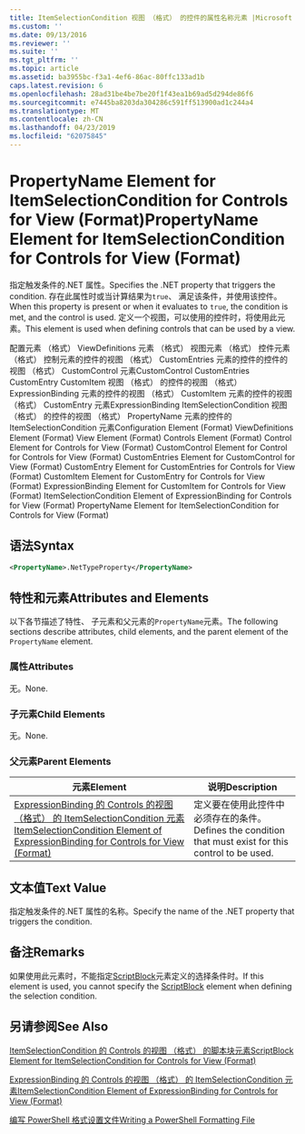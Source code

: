 ```yaml
---
title: ItemSelectionCondition 视图 （格式） 的控件的属性名称元素 |Microsoft Docs
ms.custom: ''
ms.date: 09/13/2016
ms.reviewer: ''
ms.suite: ''
ms.tgt_pltfrm: ''
ms.topic: article
ms.assetid: ba3955bc-f3a1-4ef6-86ac-80ffc133ad1b
caps.latest.revision: 6
ms.openlocfilehash: 28ad31be4be7be20f1f43ea1b69ad5d294de86f6
ms.sourcegitcommit: e7445ba8203da304286c591ff513900ad1c244a4
ms.translationtype: MT
ms.contentlocale: zh-CN
ms.lasthandoff: 04/23/2019
ms.locfileid: "62075845"
---
```

# <a name="propertyname-element-for-itemselectioncondition-for-controls-for-view-format"></a><span data-ttu-id="65475-102">PropertyName Element for ItemSelectionCondition for Controls for View (Format)</span><span class="sxs-lookup"><span data-stu-id="65475-102">PropertyName Element for ItemSelectionCondition for Controls for View (Format)</span></span>

<span data-ttu-id="65475-103">指定触发条件的.NET 属性。</span><span class="sxs-lookup"><span data-stu-id="65475-103">Specifies the .NET property that triggers the condition.</span></span> <span data-ttu-id="65475-104">存在此属性时或当计算结果为`true`、 满足该条件，并使用该控件。</span><span class="sxs-lookup"><span data-stu-id="65475-104">When this property is present or when it evaluates to `true`, the condition is met, and the control is used.</span></span> <span data-ttu-id="65475-105">定义一个视图，可以使用的控件时，将使用此元素。</span><span class="sxs-lookup"><span data-stu-id="65475-105">This element is used when defining controls that can be used by a view.</span></span>

<span data-ttu-id="65475-106">配置元素 （格式） ViewDefinitions 元素 （格式） 视图元素 （格式） 控件元素 （格式） 控制元素的控件的视图 （格式） CustomEntries 元素的控件的控件的视图 （格式） CustomControl 元素CustomControl CustomEntries CustomEntry CustomItem 视图 （格式） 的控件的视图 （格式） ExpressionBinding 元素的控件的视图 （格式） CustomItem 元素的控件的视图 （格式） CustomEntry 元素ExpressionBinding ItemSelectionCondition 视图 （格式） 的控件的视图 （格式） PropertyName 元素的控件的 ItemSelectionCondition 元素</span><span class="sxs-lookup"><span data-stu-id="65475-106">Configuration Element (Format) ViewDefinitions Element (Format) View Element (Format) Controls Element (Format) Control Element for Controls for View (Format) CustomControl Element for Control for Controls for View (Format) CustomEntries Element for CustomControl for View (Format) CustomEntry Element for CustomEntries for Controls for View (Format) CustomItem Element for CustomEntry for Controls for View (Format) ExpressionBinding Element for CustomItem for Controls for View (Format) ItemSelectionCondition Element of ExpressionBinding for Controls for View (Format) PropertyName Element for ItemSelectionCondition for Controls for View (Format)</span></span>

## <a name="syntax"></a><span data-ttu-id="65475-107">语法</span><span class="sxs-lookup"><span data-stu-id="65475-107">Syntax</span></span>

```xml
<PropertyName>.NetTypeProperty</PropertyName>
```

## <a name="attributes-and-elements"></a><span data-ttu-id="65475-108">特性和元素</span><span class="sxs-lookup"><span data-stu-id="65475-108">Attributes and Elements</span></span>

<span data-ttu-id="65475-109">以下各节描述了特性、 子元素和父元素的`PropertyName`元素。</span><span class="sxs-lookup"><span data-stu-id="65475-109">The following sections describe attributes, child elements, and the parent element of the `PropertyName` element.</span></span>

### <a name="attributes"></a><span data-ttu-id="65475-110">属性</span><span class="sxs-lookup"><span data-stu-id="65475-110">Attributes</span></span>

<span data-ttu-id="65475-111">无。</span><span class="sxs-lookup"><span data-stu-id="65475-111">None.</span></span>

### <a name="child-elements"></a><span data-ttu-id="65475-112">子元素</span><span class="sxs-lookup"><span data-stu-id="65475-112">Child Elements</span></span>

<span data-ttu-id="65475-113">无。</span><span class="sxs-lookup"><span data-stu-id="65475-113">None.</span></span>

### <a name="parent-elements"></a><span data-ttu-id="65475-114">父元素</span><span class="sxs-lookup"><span data-stu-id="65475-114">Parent Elements</span></span>

|<span data-ttu-id="65475-115">元素</span><span class="sxs-lookup"><span data-stu-id="65475-115">Element</span></span>|<span data-ttu-id="65475-116">说明</span><span class="sxs-lookup"><span data-stu-id="65475-116">Description</span></span>|
|-------------|-----------------|
|[<span data-ttu-id="65475-117">ExpressionBinding 的 Controls 的视图 （格式） 的 ItemSelectionCondition 元素</span><span class="sxs-lookup"><span data-stu-id="65475-117">ItemSelectionCondition Element of ExpressionBinding for Controls for View (Format)</span></span>](./itemselectioncondition-element-for-expressionbinding-for-controls-for-view-format.md)|<span data-ttu-id="65475-118">定义要在使用此控件中必须存在的条件。</span><span class="sxs-lookup"><span data-stu-id="65475-118">Defines the condition that must exist for this control to be used.</span></span>|

## <a name="text-value"></a><span data-ttu-id="65475-119">文本值</span><span class="sxs-lookup"><span data-stu-id="65475-119">Text Value</span></span>

<span data-ttu-id="65475-120">指定触发条件的.NET 属性的名称。</span><span class="sxs-lookup"><span data-stu-id="65475-120">Specify the name of the .NET property that triggers the condition.</span></span>

## <a name="remarks"></a><span data-ttu-id="65475-121">备注</span><span class="sxs-lookup"><span data-stu-id="65475-121">Remarks</span></span>

<span data-ttu-id="65475-122">如果使用此元素时，不能指定[ScriptBlock](./scriptblock-element-for-itemselectioncondition-for-controls-for-view-format.md)元素定义的选择条件时。</span><span class="sxs-lookup"><span data-stu-id="65475-122">If this element is used, you cannot specify the [ScriptBlock](./scriptblock-element-for-itemselectioncondition-for-controls-for-view-format.md) element when defining the selection condition.</span></span>

## <a name="see-also"></a><span data-ttu-id="65475-123">另请参阅</span><span class="sxs-lookup"><span data-stu-id="65475-123">See Also</span></span>

[<span data-ttu-id="65475-124">ItemSelectionCondition 的 Controls 的视图 （格式） 的脚本块元素</span><span class="sxs-lookup"><span data-stu-id="65475-124">ScriptBlock Element for ItemSelectionCondition for Controls for View (Format)</span></span>](./scriptblock-element-for-itemselectioncondition-for-controls-for-view-format.md)

[<span data-ttu-id="65475-125">ExpressionBinding 的 Controls 的视图 （格式） 的 ItemSelectionCondition 元素</span><span class="sxs-lookup"><span data-stu-id="65475-125">ItemSelectionCondition Element of ExpressionBinding for Controls for View (Format)</span></span>](./itemselectioncondition-element-for-expressionbinding-for-controls-for-view-format.md)

[<span data-ttu-id="65475-126">编写 PowerShell 格式设置文件</span><span class="sxs-lookup"><span data-stu-id="65475-126">Writing a PowerShell Formatting File</span></span>](./writing-a-powershell-formatting-file.md)
